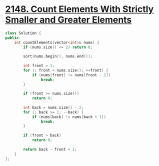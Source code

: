 # [2148. Count Elements With Strictly Smaller and Greater Elements](https://leetcode.com/problems/count-elements-with-strictly-smaller-and-greater-elements/)

```c++
class Solution {
public:
    int countElements(vector<int>& nums) {
        if (nums.size() <= 2) return 0;
        
        sort(nums.begin(), nums.end());
        
        int front = 1;
        for (; front < nums.size(); ++front) {
            if (nums[front] != nums[front - 1])
                break;
        }
        
        if (front >= nums.size())
            return 0;
        
        int back = nums.size() - 2;
        for (; back >= 1; --back) {
            if (nums[back] != nums[back + 1])
                break;
        }
        
        if (front > back) 
            return 0;
        
        return back - front + 1;
    }
};
```